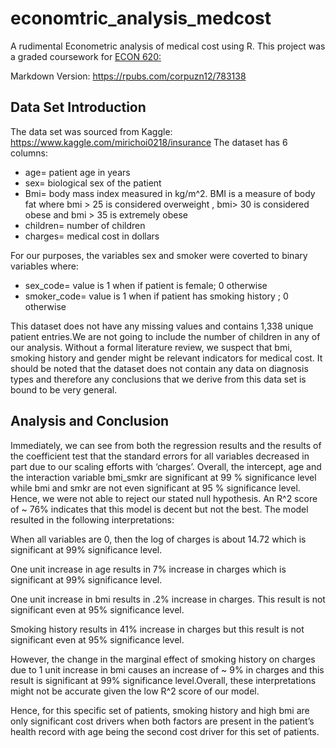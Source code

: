 # economtric_analysis_medcost
A rudimental Econometric analysis of medical cost using R. This project was a graded coursework for [ECON 620:](https://catalog.usfca.edu/preview_course_nopop.php?catoid=22&coid=186578)

Markdown Version: https://rpubs.com/corpuzn12/783138

## Data Set Introduction 
The data set was sourced from Kaggle: <https://www.kaggle.com/mirichoi0218/insurance>
The dataset has 6 columns: 
<ul>
<li>age=  patient age in years</li>
<li>sex=  biological sex of the patient</li>
<li>Bmi=  body mass index measured in kg/m^2. BMI is a measure of body fat where bmi > 25 is considered overweight , bmi> 30 is considered obese and bmi > 35  is extremely obese</li>
<li>children= number of children  </li>
<li>charges= medical cost in dollars </li> 
</ul>
For our purposes, the variables sex and smoker were coverted to binary variables where:
<ul>
<li>sex_code= value is 1 when if patient is female; 0 otherwise </li>
<li>smoker_code= value is 1 when if patient has smoking history ; 0 otherwise</li> 
</ul>

<p>This dataset does not have any missing values and contains 1,338 unique patient entries.We are not going to include the number of children in any of our analysis. Without a formal literature review, we suspect that bmi, smoking history and gender might be relevant indicators for medical cost.  It should be noted that the dataset does not contain any data on diagnosis types and therefore any conclusions that we derive from this data set is bound to be very general.</p> 

## Analysis and Conclusion
<p>Immediately, we can see from both the regression results and the results of the coefficient test that the standard errors for all  variables decreased in part due to our scaling efforts with ‘charges’.  Overall, the intercept, age and the interaction variable bmi_smkr are significant at 99 % significance level while bmi and smkr are not even significant at 95 % significance level. Hence, we were not able to reject our stated null hypothesis.  An R^2 score of ~ 76% indicates that this model is decent but not the best. The model resulted in the following interpretations:

When all variables are 0, then the log of charges is about 14.72 which is significant at 99% significance level.

One unit increase in age results in 7% increase in charges which is significant at 99% significance level. 

One unit increase in bmi results in .2% increase in charges. This result is not significant  even at 95% significance level. 

Smoking history results in 41% increase in charges but this result is not significant even at 95% significance level. 

However, the change in the marginal effect of smoking history on charges due to 1 unit increase in bmi causes an increase of ~ 9% in charges and this result is significant at 99% significance level.Overall, these interpretations might not be accurate given the low R^2 score of our model. 

Hence, for this specific set of patients, smoking history and high bmi are only significant cost drivers when both factors are present in the patient’s health record with age being the second cost driver for this set of patients.  

